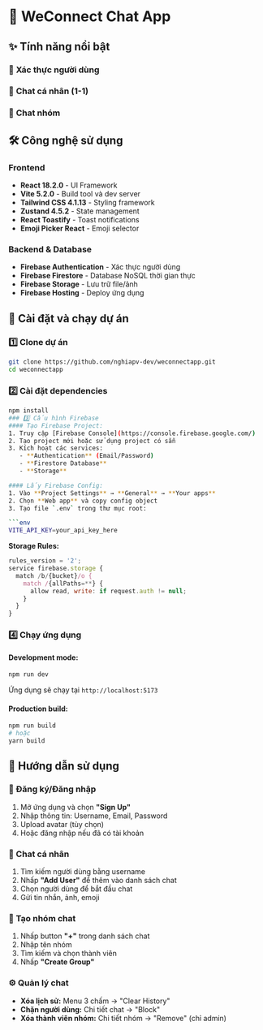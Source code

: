 # 💬 WeConnect Chat App

## ✨ Tính năng nổi bật

### 🔐 **Xác thực người dùng**

### 💬 **Chat cá nhân (1-1)**

### 👥 **Chat nhóm**

## 🛠️ Công nghệ sử dụng

### Frontend

- **React 18.2.0** - UI Framework
- **Vite 5.2.0** - Build tool và dev server
- **Tailwind CSS 4.1.13** - Styling framework
- **Zustand 4.5.2** - State management
- **React Toastify** - Toast notifications
- **Emoji Picker React** - Emoji selector

### Backend & Database

- **Firebase Authentication** - Xác thực người dùng
- **Firebase Firestore** - Database NoSQL thời gian thực
- **Firebase Storage** - Lưu trữ file/ảnh
- **Firebase Hosting** - Deploy ứng dụng

## 🚀 Cài đặt và chạy dự án

### 1️⃣ Clone dự án

```bash
git clone https://github.com/nghiapv-dev/weconnectapp.git
cd weconnectapp
```

### 2️⃣ Cài đặt dependencies

````bash
npm install
### 3️⃣ Cấu hình Firebase
#### Tạo Firebase Project:
1. Truy cập [Firebase Console](https://console.firebase.google.com/)
2. Tạo project mới hoặc sử dụng project có sẵn
3. Kích hoạt các services:
   - **Authentication** (Email/Password)
   - **Firestore Database**
   - **Storage**

#### Lấy Firebase Config:
1. Vào **Project Settings** → **General** → **Your apps**
2. Chọn **Web app** và copy config object
3. Tạo file `.env` trong thư mục root:

```env
VITE_API_KEY=your_api_key_here
````

**Storage Rules:**

```javascript
rules_version = '2';
service firebase.storage {
  match /b/{bucket}/o {
    match /{allPaths=**} {
      allow read, write: if request.auth != null;
    }
  }
}
```

### 4️⃣ Chạy ứng dụng

#### Development mode:

```bash
npm run dev
```
Ứng dụng sẽ chạy tại `http://localhost:5173`

#### Production build:

```bash
npm run build
# hoặc
yarn build
```

## 🎯 Hướng dẫn sử dụng

### 👤 Đăng ký/Đăng nhập

1. Mở ứng dụng và chọn **"Sign Up"**
2. Nhập thông tin: Username, Email, Password
3. Upload avatar (tùy chọn)
4. Hoặc đăng nhập nếu đã có tài khoản

### 💬 Chat cá nhân

1. Tìm kiếm người dùng bằng username
2. Nhấp **"Add User"** để thêm vào danh sách chat
3. Chọn người dùng để bắt đầu chat
4. Gửi tin nhắn, ảnh, emoji

### 👥 Tạo nhóm chat

1. Nhấp button **"+"** trong danh sách chat
2. Nhập tên nhóm
3. Tìm kiếm và chọn thành viên
4. Nhấp **"Create Group"**

### ⚙️ Quản lý chat

- **Xóa lịch sử:** Menu 3 chấm → "Clear History"
- **Chặn người dùng:** Chi tiết chat → "Block"
- **Xóa thành viên nhóm:** Chi tiết nhóm → "Remove" (chỉ admin)

